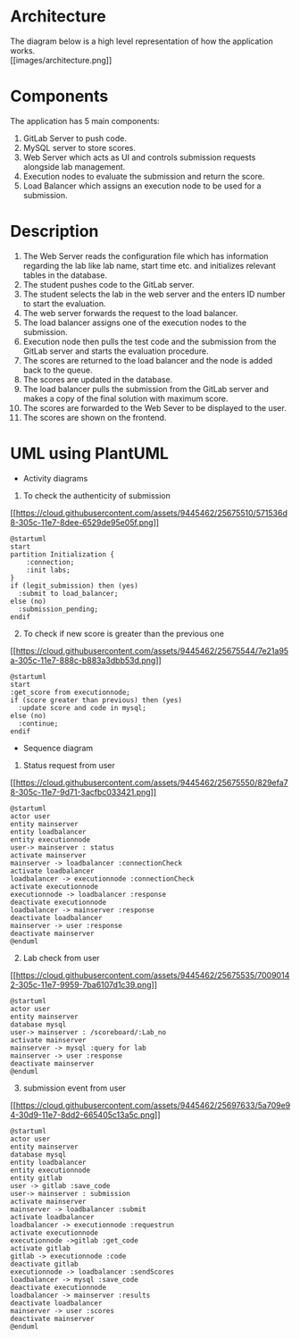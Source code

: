 # Architecture

The diagram below is a high level representation of how the application works.  
[[images/architecture.png]]

# Components
The application has 5 main components:  
1. GitLab Server to push code.  
2. MySQL server to store scores.   
3. Web Server which acts as UI and controls submission requests alongside lab management.  
4. Execution nodes to evaluate the submission and return the score.  
5. Load Balancer which assigns an execution node to be used for a submission.

# Description
1. The Web Server reads the configuration file which has information regarding the lab like lab name, start time etc. and initializes relevant tables in the database.
2. The student pushes code to the GitLab server. 
3. The student selects the lab in the web server and the enters ID number to  start the evaluation. 
4. The web server forwards the request to the load balancer.
5. The load balancer assigns one of the execution nodes to the submission.
6. Execution node then pulls the test code and the submission from the GitLab server and starts the evaluation procedure.
7. The scores are returned to the load balancer and the node is added back to the queue.
8. The scores are updated in the database.
9. The load balancer pulls the submission from the GitLab server and makes a copy of the final solution with maximum score.
10. The scores are forwarded to the Web Sever to be displayed to the user.
11. The scores are shown on the frontend.


# UML using PlantUML
* Activity diagrams

1) To check the authenticity of submission

[[https://cloud.githubusercontent.com/assets/9445462/25675510/571536d8-305c-11e7-8dee-6529de95e05f.png]]

    @startuml
    start
    partition Initialization {
        :connection;
        :init labs;
    }
    if (legit_submission) then (yes)
      :submit to load_balancer;
    else (no)
      :submission_pending;
    endif

2) To check if new score is greater than the previous one

[[https://cloud.githubusercontent.com/assets/9445462/25675544/7e21a95a-305c-11e7-888c-b883a3dbb53d.png]]

    @startuml
    start
    :get_score from executionnode;
    if (score greater than previous) then (yes)
      :update score and code in mysql;
    else (no)
      :continue;
    endif

* Sequence diagram

1) Status request from user

[[https://cloud.githubusercontent.com/assets/9445462/25675550/829efa78-305c-11e7-9d71-3acfbc033421.png]]

	@startuml
	actor user
	entity mainserver
	entity loadbalancer
	entity executionnode
	user-> mainserver : status
	activate mainserver
	mainserver -> loadbalancer :connectionCheck
	activate loadbalancer
	loadbalancer -> executionnode :connectionCheck
	activate executionnode
	executionnode -> loadbalancer :response
	deactivate executionnode
	loadbalancer -> mainserver :response
	deactivate loadbalancer
	mainserver -> user :response
	deactivate mainserver
	@enduml


2) Lab check from user

[[https://cloud.githubusercontent.com/assets/9445462/25675535/70090142-305c-11e7-9959-7ba6107d1c39.png]]

	@startuml
	actor user
	entity mainserver
	database mysql
	user-> mainserver : /scoreboard/:Lab_no
	activate mainserver
	mainserver -> mysql :query for lab 
	mainserver -> user :response
	deactivate mainserver
	@enduml

3) submission event from user

[[https://cloud.githubusercontent.com/assets/9445462/25697633/5a709e94-30d9-11e7-8dd2-665405c13a5c.png]]

	@startuml
	actor user
	entity mainserver
	database mysql
	entity loadbalancer
	entity executionnode
	entity gitlab
	user -> gitlab :save_code
	user-> mainserver : submission
	activate mainserver
	mainserver -> loadbalancer :submit
	activate loadbalancer
	loadbalancer -> executionnode :requestrun
	activate executionnode
	executionnode ->gitlab :get_code
	activate gitlab
	gitlab -> executionnode :code
	deactivate gitlab
	executionnode -> loadbalancer :sendScores
	loadbalancer -> mysql :save_code
	deactivate executionnode
	loadbalancer -> mainserver :results
	deactivate loadbalancer
	mainserver -> user :scores
	deactivate mainserver
	@enduml